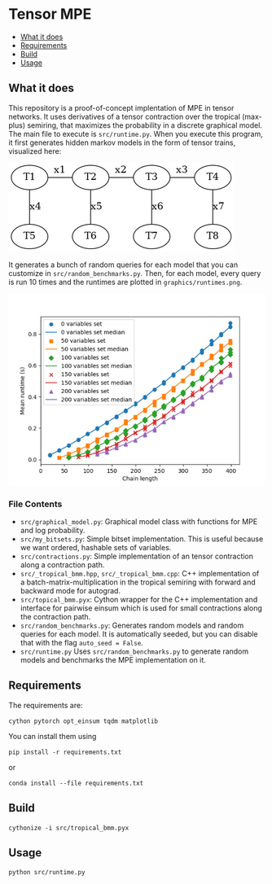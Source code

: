# Tensor MPE

- [What it does](#what-it-does)
- [Requirements](#requirements)
- [Build](#build)
- [Usage](#usage)

## What it does

This repository is a proof-of-concept implentation of MPE in tensor networks. It uses derivatives of a tensor contraction over the tropical (max-plus) semiring, that maximizes the probability in a discrete graphical model.
The main file to execute is `src/runtime.py`. When you execute this program, it first generates hidden markov models in the form of tensor trains, visualized here:

![Hidden Markov Model](graphics/hidden_markov_model.png)

It generates a bunch of random queries for each model that you can customize in `src/random_benchmarks.py`.
Then, for each model, every query is run 10 times and the runtimes are plotted in `graphics/runtimes.png`.

![graphics/runtime.png](graphics/runtimes.png)

### File Contents

- `src/graphical_model.py`: Graphical model class with functions for MPE and log probability.
- `src/my_bitsets.py`: Simple bitset implementation. This is useful because we want ordered, hashable sets of variables.
- `src/contractions.py`: Simple implementation of an tensor contraction along a contraction path.
- `src/_tropical_bmm.hpp`, `src/_tropical_bmm.cpp`: C++ implementation of a batch-matrix-multiplication in the tropical semiring with forward and backward mode for autograd.
- `src/topical_bmm.pyx`: Cython wrapper for the C++ implementation and interface for pairwise einsum which is used for small contractions along the contraction path.
- `src/random_benchmarks.py`: Generates random models and random queries for each model. It is automatically seeded, but you can disable that with the flag `auto_seed = False`.
- `src/runtime.py` Uses `src/random_benchmarks.py` to generate random models and benchmarks the MPE implementation on it.

## Requirements

The requirements are:

```text
cython pytorch opt_einsum tqdm matplotlib
```

You can install them using

```text
pip install -r requirements.txt
```

or

```text
conda install --file requirements.txt
```

## Build

```text
cythonize -i src/tropical_bmm.pyx
```

## Usage

```text
python src/runtime.py
```
